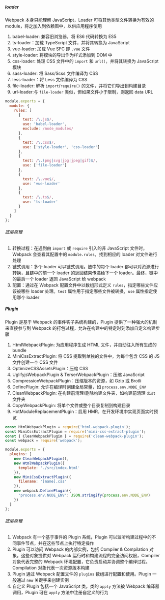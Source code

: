 ##### loader

Webpack 本身只能理解 JavaScript，Loader 可将其他类型文件转换为有效的 module，将之加入到依赖图中，以供应用程序使用

1. babel-loader: 兼容旧浏览器，将 ES6 代码转换为 ES5
2. ts-loader：加载 TypeScript 文件，并将其转换为 JavaScript
3. vue-loader: 加载 Vue SFC 即 `.vue` 文件
4. style-loader: 将模块的导出作为样式添加到 DOM 中
5. css-loader: 处理 CSS 文件中的 `import` 和 `url()`，并将其转换为 JavaScript 模块
6. sass-loader: 将 Sass/Scss 文件编译为 CSS
7. less-loader：将 Less 文件编译为 CSS
8. file-loader: 解析 `import`/`require()` 的文件，并将它们导出到构建目录
9. url-loader:与 `file-loader` 类似，但如果文件小于限制，则返回 data URL

```JavaScript
module.exports = {
  module: {
    rules: [
      {
        test: /\.js$/,
        use: 'babel-loader',
        exclude: /node_modules/
      },
      {
        test: /\.css$/,
        use: ['style-loader', 'css-loader']
      },
      {
        test: /\.(png|svg|jpg|jpeg|gif)$/,
        use: ['file-loader']
      },
      {
        test: /\.vue$/,
        use: 'vue-loader'
      },
      {
        test: /\.ts$/,
        use: 'ts-loader'
      }
    ]
  }
};
```

###### 底层原理

1. 转换过程：在遇到由 `import` 或 `require` 引入的非 JavaScript 文件时，Webpack 会查看其配置中的 `module.rules`，找到相应的 loader 对文件进行处理
2. 链式调用：多个 loader 可以链式调用。链中的每个 loader 都可以对资源进行转换，且链中的前一个 loader 的返回结果传递给下一个 loader。最终，链中的最后一个 loader 返回 JavaScript 给 webpack
3. 配置：通过在 Webpack 配置文件中以数组形式定义 `rules`，指定哪些文件应该被哪些 loader 处理。`test` 属性用于指定哪些文件被转换，`use` 属性指定使用哪个 loader

##### Plugin

Plugin 是基于 Webpack 的事件钩子系统构建的，Plugin 提供了一种强大的机制来直接参与到 Webpack 的打包过程，允许在构建中的特定时刻添加自定义构建步骤

1. HtmlWebpackPlugin: 为应用程序生成 HTML 文件，并自动注入所有生成的 bundle
2. MiniCssExtractPlugin: 将 CSS 提取到单独的文件中，为每个包含 CSS 的 JS 文件创建一个 CSS 文件
3. OptimizeCSSAssetsPlugin：压缩 CSS
4. UglifyjsWebpackPlugin & TerserWebpackPlugin：压缩 JavaScript
5. CompressionWebpackPlugin：压缩版本的资源，如 Gzip 或 Brotli
6. DefinePlugin: 允许在编译时创建全局常量，如 `process.env.NODE_ENV`
7. CleanWebpackPlugin: 在构建前清理/删除构建文件夹，如构建前清理 `dist` 文件夹
8. CopyWebpackPlugin: 将单个文件或整个目录复制到构建目录
9. HotModuleReplacementPlugin：启用 HMR，在开发环境中实现页面实时预览

```JavaScript
const HtmlWebpackPlugin = require('html-webpack-plugin');
const MiniCssExtractPlugin = require('mini-css-extract-plugin');
const { CleanWebpackPlugin } = require('clean-webpack-plugin');
const webpack = require('webpack');

module.exports = {
  plugins: [
    new CleanWebpackPlugin(),
    new HtmlWebpackPlugin({
      template: './src/index.html'
    }),
    new MiniCssExtractPlugin({
      filename: '[name].css'
    }),
    new webpack.DefinePlugin({
      'process.env.NODE_ENV': JSON.stringify(process.env.NODE_ENV)
    })
  ]
};
```

###### 底层原理

1. Webpack 有一个基于事件的 Plugin 系统，Plugin 可以监听构建过程中的不同事件节点，并在这些节点上执行特定操作
2. Plugin 可以访问 Webpack 的内部实例，包括 Compiler & Compilation 对象。这些对象提供对 Webpack 运行时和构建流程的完全访问权限，Compiler 对象代表完整的 Webpack 环境配置，它负责启动并协调整个编译过程。Compilation 对象代表一次资源版本构建
3. Plugin 通过 Webpack 配置文件的 `plugins` 数组进行配置和使用。Plugin 一般通过 `new` 关键字来创建实例
4. 自定义 Plugin 包括一个 JavaScript 类，类的 `apply` 方法被 Webpack 编译器调用，Plugin 可在 `apply` 方法中注册自定义的行为
